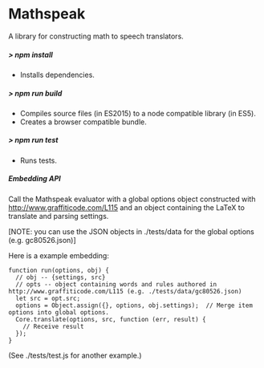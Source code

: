 # Mathspeak

A library for constructing math to speech translators.

##### > npm install

* Installs dependencies.

##### > npm run build

* Compiles source files (in ES2015) to a node compatible library (in ES5).
* Creates a browser compatible bundle.

##### > npm run test

* Runs tests.

##### Embedding API

Call the Mathspeak evaluator with a global options object constructed with http://www.graffiticode.com/L115 and an object containing the LaTeX to translate and parsing settings.

[NOTE: you can use the JSON objects in ./tests/data for the global options (e.g. gc80526.json)]


Here is a example embedding:

    function run(options, obj) {
      // obj -- {settings, src}
      // opts -- object containing words and rules authored in http://www.graffiticode.com/L115 (e.g. ./tests/data/gc80526.json)
      let src = opt.src;
      options = Object.assign({}, options, obj.settings);  // Merge item options into global options.
      Core.translate(options, src, function (err, result) {
        // Receive result
      });
    }

(See ./tests/test.js for another example.)
